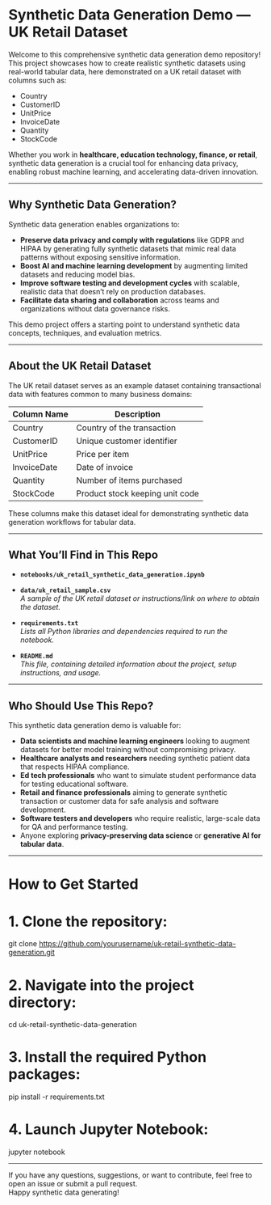 # Synthetic Data Generation Demo — UK Retail Dataset

Welcome to this comprehensive synthetic data generation demo repository! This project showcases how to create realistic synthetic datasets using real-world tabular data, here demonstrated on a UK retail dataset with columns such as:

- Country  
- CustomerID  
- UnitPrice  
- InvoiceDate  
- Quantity  
- StockCode  

Whether you work in **healthcare, education technology, finance, or retail**, synthetic data generation is a crucial tool for enhancing data privacy, enabling robust machine learning, and accelerating data-driven innovation.

---

## Why Synthetic Data Generation?

Synthetic data generation enables organizations to:

- **Preserve data privacy and comply with regulations** like GDPR and HIPAA by generating fully synthetic datasets that mimic real data patterns without exposing sensitive information.  
- **Boost AI and machine learning development** by augmenting limited datasets and reducing model bias.  
- **Improve software testing and development cycles** with scalable, realistic data that doesn’t rely on production databases.  
- **Facilitate data sharing and collaboration** across teams and organizations without data governance risks.

This demo project offers a starting point to understand synthetic data concepts, techniques, and evaluation metrics.

---

## About the UK Retail Dataset

The UK retail dataset serves as an example dataset containing transactional data with features common to many business domains:

| Column Name | Description                   |
|-------------|-------------------------------|
| Country     | Country of the transaction     |
| CustomerID  | Unique customer identifier     |
| UnitPrice   | Price per item                 |
| InvoiceDate | Date of invoice               |
| Quantity    | Number of items purchased      |
| StockCode   | Product stock keeping unit code |

These columns make this dataset ideal for demonstrating synthetic data generation workflows for tabular data.

---

## What You’ll Find in This Repo

- **`notebooks/uk_retail_synthetic_data_generation.ipynb`**  

- **`data/uk_retail_sample.csv`**  
  *A sample of the UK retail dataset or instructions/link on where to obtain the dataset.*

- **`requirements.txt`**  
  *Lists all Python libraries and dependencies required to run the notebook.*

- **`README.md`**  
  *This file, containing detailed information about the project, setup instructions, and usage.*




---

## Who Should Use This Repo?

This synthetic data generation demo is valuable for:

- **Data scientists and machine learning engineers** looking to augment datasets for better model training without compromising privacy.  
- **Healthcare analysts and researchers** needing synthetic patient data that respects HIPAA compliance.  
- **Ed tech professionals** who want to simulate student performance data for testing educational software.  
- **Retail and finance professionals** aiming to generate synthetic transaction or customer data for safe analysis and software development.  
- **Software testers and developers** who require realistic, large-scale data for QA and performance testing.  
- Anyone exploring **privacy-preserving data science** or **generative AI for tabular data**.

---

# How to Get Started

# 1. Clone the repository:
git clone https://github.com/yourusername/uk-retail-synthetic-data-generation.git

# 2. Navigate into the project directory:
cd uk-retail-synthetic-data-generation

# 3. Install the required Python packages:
pip install -r requirements.txt

# 4. Launch Jupyter Notebook:
jupyter notebook

---

If you have any questions, suggestions, or want to contribute, feel free to open an issue or submit a pull request.  
Happy synthetic data generating!

  
